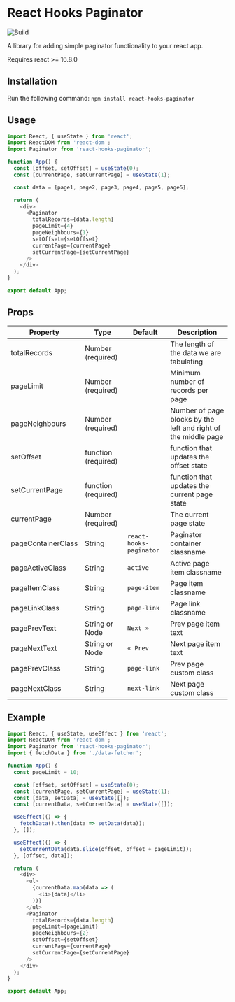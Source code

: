 # React Hooks Paginator

![Build](https://github.com/github/docs/actions/workflows/test.yml/badge.svg?branch=main)

A library for adding simple paginator functionality to your react app.

Requires react >= 16.8.0

## Installation

Run the following command:
`npm install react-hooks-paginator`

## Usage

```javascript
import React, { useState } from 'react';
import ReactDOM from 'react-dom';
import Paginator from 'react-hooks-paginator';

function App() {
  const [offset, setOffset] = useState(0);
  const [currentPage, setCurrentPage] = useState(1);

  const data = [page1, page2, page3, page4, page5, page6];

  return (
    <div>
      <Paginator
        totalRecords={data.length}
        pageLimit={4}
        pageNeighbours={1}
        setOffset={setOffset}
        currentPage={currentPage}
        setCurrentPage={setCurrentPage}
      />
    </div>
  );
}

export default App;
```

## Props

| Property           | Type                | Default                 | Description                                                    |
| ------------------ | ------------------- | ----------------------- | -------------------------------------------------------------- |
| totalRecords       | Number (required)   |                         | The length of the data we are tabulating                       |
| pageLimit          | Number (required)   |                         | Minimum number of records per page                             |
| pageNeighbours     | Number (required)   |                         | Number of page blocks by the left and right of the middle page |
| setOffset          | function (required) |                         | function that updates the offset state                         |
| setCurrentPage     | function (required) |                         | function that updates the current page state                   |
| currentPage        | Number (required)   |                         | The current page state                                         |
| pageContainerClass | String              | `react-hooks-paginator` | Paginator container classname                                  |
| pageActiveClass    | String              | `active`                | Active page item classname                                     |
| pageItemClass      | String              | `page-item`             | Page item classname                                            |
| pageLinkClass      | String              | `page-link`             | Page link classname                                            |
| pagePrevText       | String or Node      | `Next »`                | Prev page item text                                            |
| pageNextText       | String or Node      | `« Prev`                | Next page item text                                            |
| pagePrevClass      | String              | `page-link`             | Prev page custom class                                         |
| pageNextClass      | String              | `next-link`             | Next page custom class                                         |

## Example

```javascript
import React, { useState, useEffect } from 'react';
import ReactDOM from 'react-dom';
import Paginator from 'react-hooks-paginator';
import { fetchData } from './data-fetcher';

function App() {
  const pageLimit = 10;

  const [offset, setOffset] = useState(0);
  const [currentPage, setCurrentPage] = useState(1);
  const [data, setData] = useState([]);
  const [currentData, setCurrentData] = useState([]);

  useEffect(() => {
    fetchData().then(data => setData(data));
  }, []);

  useEffect(() => {
    setCurrentData(data.slice(offset, offset + pageLimit));
  }, [offset, data]);

  return (
    <div>
      <ul>
        {currentData.map(data => (
          <li>{data}</li>
        ))}
      </ul>
      <Paginator
        totalRecords={data.length}
        pageLimit={pageLimit}
        pageNeighbours={2}
        setOffset={setOffset}
        currentPage={currentPage}
        setCurrentPage={setCurrentPage}
      />
    </div>
  );
}

export default App;
```

